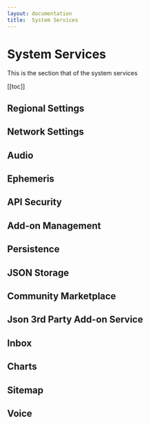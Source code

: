 ```yaml
---
layout: documentation
title:  System Services
---
```


# System Services

This is the section that of the system services

  [[toc]]

## Regional Settings

## Network Settings

## Audio

## Ephemeris

## API Security

## Add-on Management

## Persistence

## JSON Storage

## Community Marketplace

## Json 3rd Party Add-on Service

## Inbox

## Charts

## Sitemap

## Voice
